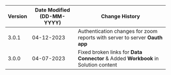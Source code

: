 | **Version** | **Date Modified (DD-MM-YYYY)** | **Change History**                          |
|-------------|--------------------------------|---------------------------------------------|
| 3.0.1       | 04-12-2023                     | Authentication changes for zoom reports with server to server **Oauth app**     | 
| 3.0.0       | 04-07-2023                     | Fixed broken links for **Data Connector** & Added **Workbook** in Solution content      | 
